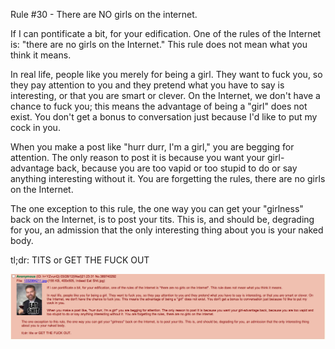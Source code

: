Rule #30 - There are NO girls on the internet.

If I can pontificate a bit, for your edification.
One of the rules of the Internet is: "there are no girls on the Internet."
This rule does not mean what you think it means.

In real life, people like you merely for being a girl.
They want to fuck you,
so they pay attention to you and they pretend what you have to say is interesting,
or that you are smart or clever.
On the Internet, we don't have a chance to fuck you;
this means the advantage of being a "girl" does not exist.
You don't get a bonus to conversation just because I'd like to put my cock in you.

When you make a post like "hurr durr, I'm a girl," you are begging for attention.
The only reason to post it is because you want your girl-advantage back,
because you are too vapid or too stupid to do or say anything interesting without it.
You are forgetting the rules, there are no girls on the Internet.

The one exception to this rule,
the one way you can get your "girlness" back on the Internet,
is to post your tits.
This is, and should be, degrading for you,
an admission that the only interesting thing about you is your naked body.


tl;dr: TITS or GET THE FUCK OUT

![eatshit](eatshit.png)